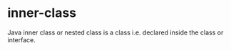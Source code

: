# inner-class
Java inner class or nested class is a class i.e. declared inside the class or interface.
